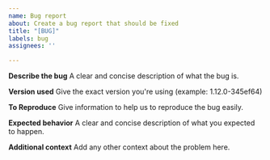 ```yaml
---
name: Bug report
about: Create a bug report that should be fixed
title: "[BUG]"
labels: bug
assignees: ''

---
```


**Describe the bug**
A clear and concise description of what the bug is.

**Version used**
Give the exact version you're using (example: 1.12.0-345ef64)

**To Reproduce**
Give information to help us to reproduce the bug easily. 

**Expected behavior**
A clear and concise description of what you expected to happen.

**Additional context**
Add any other context about the problem here.